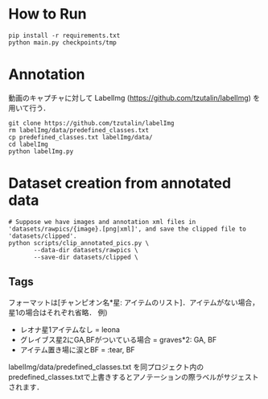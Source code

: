 
# How to Run
```
pip install -r requirements.txt
python main.py checkpoints/tmp
```


# Annotation

動画のキャプチャに対して LabelImg (https://github.com/tzutalin/labelImg) を用いて行う．

```
git clone https://github.com/tzutalin/labelImg
rm labelImg/data/predefined_classes.txt
cp predefined_classes.txt labelImg/data/
cd labelImg
python labelImg.py
```

# Dataset creation from annotated data
```
# Suppose we have images and annotation xml files in 'datasets/rawpics/{image}.[png|xml]', and save the clipped file to 'datasets/clipped'.
python scripts/clip_annotated_pics.py \
       --data-dir datasets/rawpics \
       --save-dir datasets/clipped \
```



## Tags
フォーマットは[チャンピオン名*星: アイテムのリスト]．アイテムがない場合，星1の場合はそれぞれ省略．
例) 
- レオナ星1アイテムなし = leona
- グレイブス星2にGA,BFがついている場合 = graves*2: GA, BF
- アイテム置き場に涙とBF = :tear, BF

labelImg/data/predefined_classes.txt を同プロジェクト内のpredefined_classes.txtで上書きするとアノテーションの際ラベルがサジェストされます．


